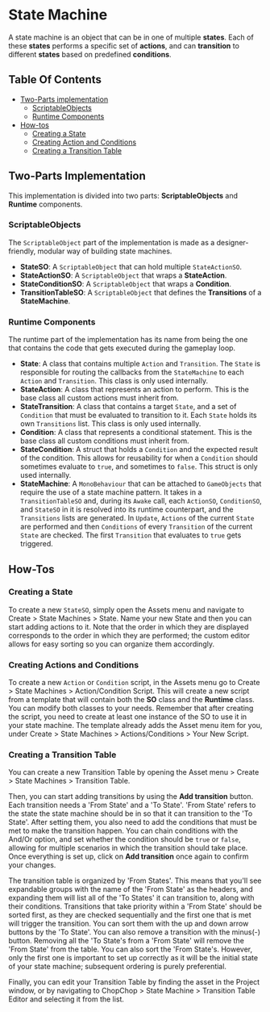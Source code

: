 # State Machine

A state machine is an object that can be in one of multiple **states**. Each of these **states** performs a specific set of **actions**, and can **transition** to different **states** based on predefined **conditions**.

## Table Of Contents
- [Two-Parts implementation](#two-parts-implementation)
	- [ScriptableObjects](#scriptableobjects)
	- [Runtime Components](#runtime-components)
- [How-tos](#how-tos)
	- [Creating a State](#creating-a-state)
	- [Creating Action and Conditions](#creating-actions-and-conditions)
	- [Creating a Transition Table](#creating-a-transition-table)

## Two-Parts Implementation
This implementation is divided into two parts: **ScriptableObjects** and **Runtime** components.

### ScriptableObjects
The `ScriptableObject` part of the implementation is made as a designer-friendly, modular way of building state machines.

- **StateSO**: A `ScriptableObject` that can hold multiple `StateActionSO`. 
- **StateActionSO**: A `ScriptableObject` that wraps a **StateAction**.
- **StateConditionSO**: A `ScriptableObject` that wraps a **Condition**.
- **TransitionTableSO**: A `ScriptableObject` that defines the **Transitions** of a **StateMachine**.

### Runtime Components
The runtime part of the implementation has its name from being the one that contains the code that gets executed during the gameplay loop.

- **State**: A class that contains multiple `Action` and `Transition`. The `State` is responsible for routing the callbacks from the `StateMachine` to each `Action` and `Transition`. This class is only used internally.
- **StateAction**: A class that represents an action to perform. This is the base class all custom actions must inherit from.
- **StateTransition**: A class that contains a target `State`, and a set of `Condition` that must be evaluated to transition to it. Each `State` holds its own `Transitions` list. This class is only used internally.
- **Condition**: A class that represents a conditional statement. This is the base class all custom conditions must inherit from.
- **StateCondition**: A struct that holds a `Condition` and the expected result of the condition. This allows for reusability for when a `Condition` should sometimes evaluate to `true`, and sometimes to `false`. This struct is only used internally.
- **StateMachine**: A `MonoBehaviour` that can be attached to `GameObjects` that require the use of a state machine pattern. It takes in a `TransitionTableSO` and, during its `Awake` call, each `ActionSO`, `ConditionSO`, and `StateSO` in it is resolved into its runtime counterpart, and the `Transitions` lists are generated. In `Update`, `Actions` of the current `State` are performed and then `Conditions` of every `Transition` of the current `State` are checked. The first `Transition` that evaluates to `true` gets triggered.

## How-Tos
### Creating a State
To create a new `StateSO`, simply open the Assets menu and navigate to Create > State Machines > State. Name your new State and then you can start adding actions to it. Note that the order in which they are displayed corresponds to the order in which they are performed; the custom editor allows for easy sorting so you can organize them accordingly.
### Creating Actions and Conditions
To create a new `Action` or `Condition` script, in the Assets menu go to Create > State Machines > Action/Condition Script. This will create a new script from a template that will contain both the **SO** class and the **Runtime** class. You can modify both classes to your needs. Remember that after creating the script, you need to create at least one instance of the SO to use it in your state machine. The template already adds the Asset menu item for you, under Create > State Machines > Actions/Conditions > Your New Script.
### Creating a Transition Table
You can create a new Transition Table by opening the Asset menu > Create > State Machines > Transition Table.

Then, you can start adding transitions by using the **Add transition** button. Each transition needs a 'From State' and a 'To State'. 'From State' refers to the state the state machine should be in so that it can transition to the 'To State'. After setting them, you also need to add the conditions that must be met to make the transition happen. You can chain conditions with the And/Or option, and set whether the condition should be `true` or `false`, allowing for multiple scenarios in which the transition should take place. Once everything is set up, click on **Add transition** once again to confirm your changes.

The transition table is organized by 'From States'. This means that you'll see expandable groups with the name of the 'From State' as the headers, and expanding them will list all of the 'To States' it can transition to, along with their conditions. Transitions that take priority within a 'From State' should be sorted first, as they are checked sequentially and the first one that is met will trigger the transition. You can sort them with the up and down arrow buttons by the 'To State'. You can also remove a transition with the minus(-) button. Removing all the 'To State's from a 'From State' will remove the 'From State' from the table. You can also sort the 'From State's. However, only the first one is important to set up correctly as it will be the initial state of your state machine; subsequent ordering is purely preferential. 

Finally, you can edit your Transition Table by finding the asset in the Project window, or by navigating to ChopChop > State Machine > Transition Table Editor and selecting it from the list.
